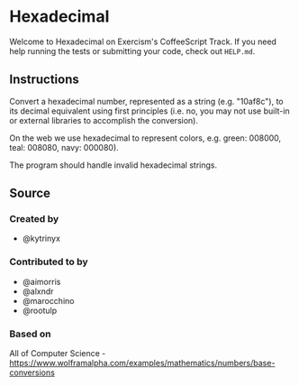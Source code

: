 # Hexadecimal

Welcome to Hexadecimal on Exercism's CoffeeScript Track.
If you need help running the tests or submitting your code, check out `HELP.md`.

## Instructions

Convert a hexadecimal number, represented as a string (e.g. "10af8c"), to its decimal equivalent using first principles (i.e. no, you may not use built-in or external libraries to accomplish the conversion).

On the web we use hexadecimal to represent colors, e.g. green: 008000, teal: 008080, navy: 000080).

The program should handle invalid hexadecimal strings.

## Source

### Created by

- @kytrinyx

### Contributed to by

- @aimorris
- @alxndr
- @marocchino
- @rootulp

### Based on

All of Computer Science - https://www.wolframalpha.com/examples/mathematics/numbers/base-conversions